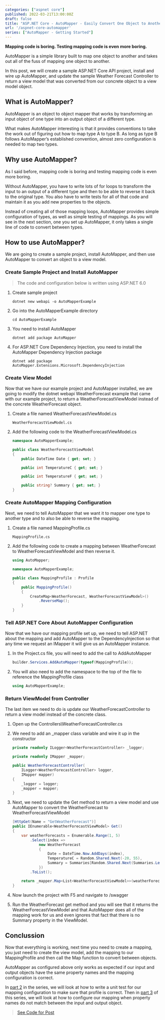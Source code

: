 ```yaml
---
categories: ["aspnet core"]
published: 2022-03-21T13:00:00Z
draft: false
title: "ASP.NET Core - AutoMapper - Easily Convert One Object to Another"
url: '/aspnet-core-automapper'
series: ["AutoMapper - Getting Started"]
---
```


**Mapping code is boring. Testing mapping code is even more boring.**

AutoMapper is a simple library built to map one object to another and takes out all of the fuss of mapping one object to another.

In this post, we will create a sample ASP.NET Core API project, install and wire up AutoMapper, and update the sample Weather Forecast Controller to return a view model that was converted from our concrete object to a view model object.

<!--more-->

## What is AutoMapper?

AutoMapper is an object to object mapper that works by transforming an input object of one type into an output object of a different type.

What makes AutoMapper interesting is that it provides conventions to take the work out of figuring out how to map type A to type B. As long as type B follows AutoMapper’s established convention, almost zero configuration is needed to map two types.

## Why use AutoMapper?

As I said before, mapping code is boring and testing mapping code is even more boring.

Without AutoMapper, you have to write lots of for loops to transform the input to an output of a different type and then to be able to reverse it back to the original type.  You also have to write tests for all of that code and maintain it as you add new properties to the objects.

Instead of creating all of those mapping loops, AutoMapper provides simple configuration of types, as well as simple testing of mappings.  As you will see in the next section, one you set up AutoMapper, it only takes a single line of code to convert between types.

## How to use AutoMapper?

We are going to create a sample project, install AutoMapper, and then use AutoMapper to convert an object to a view model.

### Create Sample Project and Install AutoMapper

> The code and configuration below is written using ASP.NET 6.0

1. Create sample project

    ```shell
    dotnet new webapi -o AutoMapperExample
    ```

1. Go into the AutoMapperExample directory

    ```shell
    cd AutoMapperExample
    ```

1. You need to install AutoMapper

    ```shell
    dotnet add package AutoMapper
    ```

1. For ASP.NET Core Dependency Injection, you need to install the AutoMapper Dependency Injection package

    ```shell
    dotnet add package AutoMapper.Extensions.Microsoft.DependencyInjection
    ```

### Create View Model

Now that we have our example project and AutoMapper installed, we are going to modify the dotnet webapi WeatherForecast example that came with our example project, to return a WeatherForecastViewModel instead of the concrete WeatherForecast object.

1. Create a file named WeatherForecastViewModel.cs

    ```text
    WeatherForecastViewModel.cs
    ```

1. Add the following code to the WeatherForecastViewModel.cs

    ```csharp
    namespace AutoMapperExample;

    public class WeatherForecastViewModel
    {
        public DateTime Date { get; set; }

        public int TemperatureC { get; set; }

        public int TemperatureF { get; set; }

        public string? Summary { get; set; }
    }
    ```

### Create AutoMapper Mapping Configuration

Next, we need to tell AutoMapper that we want it to mapper one type to another type and to also be able to reverse the mapping.

1. Create a file named MappingProfile.cs

    ```text
    MappingProfile.cs
    ```

1. Add the following code to create a mapping between WeatherForecast to WeatherForecastViewModel and then reverse it.

    ```csharp
    using AutoMapper;

    namespace AutoMapperExample;

    public class MappingProfile : Profile
    {
        public MappingProfile()
        {
            CreateMap<WeatherForecast, WeatherForecastViewModel>()
                .ReverseMap();
        }
    }
    ```

### Tell ASP.NET Core About AutoMapper Configuration

Now that we have our mapping profile set up, we need to tell ASP.NET about the mapping and add AutoMapper to the DependencyInjection so that any time we request an IMapper it will give us an AutoMapper instance.

1. In the Project.cs file, you will need to add the call to AddAutoMapper

    ```csharp
    builder.Services.AddAutoMapper(typeof(MappingProfile));
    ```

1. You will also need to add the namespace to the top of the file to reference the MappingProfile class

    ```csharp
    using AutoMapperExample;
    ```

### Return ViewModel from Controller

The last item we need to do is update our WeatherForecastController to return a view model instead of the concrete class.

1. Open up the Controllers\WeatherForecastController.cs
1. We need to add an _mapper class variable and wire it up in the constructor

    ```csharp
    private readonly ILogger<WeatherForecastController> _logger;

    private readonly IMapper _mapper;

    public WeatherForecastController(
        ILogger<WeatherForecastController> logger,
        IMapper mapper)
    {
        _logger = logger;
        _mapper = mapper;
    }
    ```

1. Next, we need to update the Get method to return a view model and use AutoMapper to convert the WeatherForecast to WeatherForecastViewModel

    ```csharp
    [HttpGet(Name = "GetWeatherForecast")]
    public IEnumerable<WeatherForecastViewModel> Get()
    {
        var weatherForecasts = Enumerable.Range(1, 5)
            .Select(index =>
                new WeatherForecast
                {
                    Date = DateTime.Now.AddDays(index),
                    TemperatureC = Random.Shared.Next(-20, 55),
                    Summary = Summaries[Random.Shared.Next(Summaries.Length)]
                })
            .ToList();

        return _mapper.Map<List<WeatherForecastViewModel>>(weatherForecasts);
    }
    ```

1. Now launch the project with F5 and navigate to /swagger
1. Run the WeatherForecast get method and you will see that it returns the WeatherForecastViewModel and that AutoMapper does all of the mapping work for us and even ignores that fact that there is no Summary property in the ViewModel.

## Conclussion

Now that everything is working, next time you need to create a mapping, you just need to create the view model, add the mapping to our MappingProfile and then call the Map function to convert between objects.

AutoMapper as configured above only works as expected if our input and output objects have the same property names and the mapping configuration is correct.

In [part 2](/aspnet-core-automapper-testing) in the series, we will look at how to write a unit test for our mapping configuration to make sure that profile is correct.  Then in [part 3](/aspnet-core-automapper-property-names-not-same) of this series, we will look at how to configure our mapping when property names do not match between the input and output object.

> [See Code for Post](https://github.com/digitaldrummerj/aspnet-core-automapper-example/tree/feature/1-automapper-get-started)
